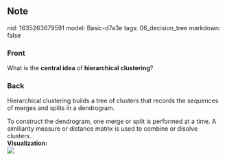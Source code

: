## Note
nid: 1635263679591
model: Basic-d7a3e
tags: 06_decision_tree
markdown: false

### Front
What is the <b>central idea</b> of <b>hierarchical clustering</b>?

### Back
Hierarchical clustering builds a tree of clusters that records the sequences of merges and splits in a dendrogram.<div>
</div><div>To construct the dendrogram, one merge or split is performed at a time. A similiarity measure or distance matrix is used to combine or disolve clusters.</div><div>
</div><div><b>Visualization:</b></div><div><img src="paste-e240ad97b0bc944724bc4acb394035eb73c2c4c4.jpg">
</div>
